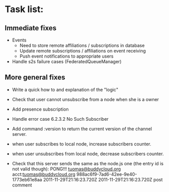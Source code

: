 # Task list:

## Immediate fixes

* Events
   * Need to store remote affiliations / subscriptions in database
   * Update remote subscriptions / affiliations on event receiving
   * Push event notifications to appropriate users
* Handle s2s failure cases (FederatedQueueManager)

## More general fixes

* Write a quick how to and explanation of the "logic"

* Check that user cannot unsubscribe from a node when she is a owner
* Add presence subscription
* Handle error case 6.2.3.2 No Such Subscriber
* Add command :version to return the current version of the channel server.
* when user subscribes to local node, increase subscribers counter.
* when user unsubscribes from local node, decrease subscribers counter.

* Check that this server sends the same as the node.js one (the entry id is not valid though):
  <message type="headline" to="comptest.xmpp.lobstermonster.org" from="buddycloud.highfellow.org">
     <event xmlns="http://jabber.org/protocol/pubsub#event">
        <items node="/user/test@highfellow.org/posts">
           <item id="988ac6f9-7ad6-42ee-9e40-1773eb61e8aa">
              <entry xmlns="http://www.w3.org/2005/Atom">
                 <content>PONG!!!</content>
                 <author>
                    <name>tuomas@buddycloud.org</name>
                    <uri>acct:tuomas@buddycloud.org</uri>
                 </author>
                 <in-reply-to xmlns="http://purl.org/syndication/thread/1.0" ref="cef69083-ecb8-4b1f-bcca-5a774b78c7a5"/>
                 <id>988ac6f9-7ad6-42ee-9e40-1773eb61e8aa</id>
                 <published>2011-11-29T21:16:23.720Z</published>
                 <updated>2011-11-29T21:16:23.720Z</updated>
                 <link rel="self" href="xmpp:buddycloud.highfellow.org?pubsub;action=retrieve;node=/user/test@highfellow.org/posts;item=988ac6f9-7ad6-42ee-9e40-1773eb61e8aa"/>
                 <verb xmlns="http://activitystrea.ms/spec/1.0/">post</verb>
                 <object xmlns="http://activitystrea.ms/spec/1.0/">
                    <object-type>comment</object-type>
                 </object>
              </entry>
           </item>
        </items>
     </event>
  </message>
  
  
  
